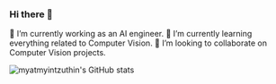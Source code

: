 ### Hi there 👋

<!--
**myatmyintzuthin/myatmyintzuthin** is a ✨ _special_ ✨ repository because its `README.md` (this file) appears on your GitHub profile.

Here are some ideas to get you started:

- 📫 How to reach me: ...
-->
🔭 I’m currently working as an AI engineer.
🌱 I’m currently learning everything related to Computer Vision.
👯 I’m looking to collaborate on Computer Vision projects.


![myatmyintzuthin's GitHub stats](https://github-readme-stats.vercel.app/api?username=myatmyintzuthin&theme=dark)
